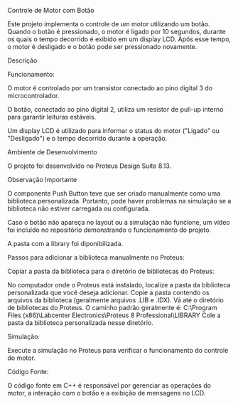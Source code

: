 Controle de Motor com Botão

Este projeto implementa o controle de um motor utilizando um botão. Quando o botão é pressionado, o motor é ligado por 10 segundos, durante os quais o tempo decorrido é exibido em um display LCD. Após esse tempo, o motor é desligado e o botão pode ser pressionado novamente.


Descrição

Funcionamento:

O motor é controlado por um transistor conectado ao pino digital 3 do microcontrolador.

O botão, conectado ao pino digital 2, utiliza um resistor de pull-up interno para garantir leituras estáveis.

Um display LCD é utilizado para informar o status do motor ("Ligado" ou "Desligado") e o tempo decorrido durante a operação.


Ambiente de Desenvolvimento

O projeto foi desenvolvido no Proteus Design Suite 8.13.

Observação Importante

O componente Push Button teve que ser criado manualmente como uma biblioteca personalizada. Portanto, pode haver problemas na simulação se a biblioteca não estiver carregada ou configurada.

Caso o botão não apareça no layout ou a simulação não funcione, um vídeo foi incluído no repositório demonstrando o funcionamento do projeto.

A pasta com a library foi diponibilizada.


Passos para adicionar a biblioteca manualmente no Proteus:

Copiar a pasta da biblioteca para o diretório de bibliotecas do Proteus:

No computador onde o Proteus está instalado, localize a pasta da biblioteca personalizada que você deseja adicionar.
Copie a pasta contendo os arquivos da biblioteca (geralmente arquivos .LIB e .IDX).
Vá até o diretório de bibliotecas do Proteus. O caminho padrão geralmente é:
C:\Program Files (x86)\Labcenter Electronics\Proteus 8 Professional\LIBRARY
Cole a pasta da biblioteca personalizada nesse diretório.


Simulação:

Execute a simulação no Proteus para verificar o funcionamento do controle do motor.

Código Fonte:

O código fonte em C++ é responsável por gerenciar as operações do motor, a interação com o botão e a exibição de mensagens no LCD.
